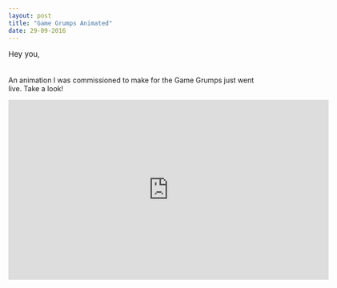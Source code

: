 ```yaml
---
layout: post
title: "Game Grumps Animated"
date: 29-09-2016
---
```


<p style="font-size:15px">Hey you,<br><br>

An animation I was commissioned to make for the Game Grumps just went live. Take a look!

<div style="text-align: center;"><iframe src="https://player.vimeo.com/video/193663043" width="640" height="360" frameborder="0" webkitallowfullscreen mozallowfullscreen allowfullscreen></iframe></div>

</p>
